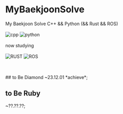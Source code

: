 # MyBaekjoonSolve
My Baekjoon Solve
C++ && Python (&& Rust && ROS)
</br>
</br>
![cpp](https://img.shields.io/badge/C++-00599C.svg?&style=for-the-badge&logo=Cplusplus&logoColor=white)
![python](https://img.shields.io/badge/Python-3776AB.svg?&style=for-the-badge&logo=Python&logoColor=white)
</br>
</br>
now studying
</br>
</br>
![RUST](https://img.shields.io/badge/RUST-000000.svg?&style=for-the-badge&logo=RUST&logoColor=white)
![ROS](https://img.shields.io/badge/ROS-22314E.svg?&style=for-the-badge&logo=ros&logoColor=white)

</br>
</br>
## to Be Diamond
~23.12.01 *achieve*;

## to Be Ruby
~??.??.??;
